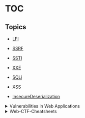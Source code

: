 # TOC
## Topics 
- [LFI](./LFI)

- [SSRF](./SSRF)

- [SSTI](./SSTI)

- [XXE](./XXE)

- [SQLi](./SQLi)

- [XSS](./XSS)

- [InsecureDeserialization](./InsecureDeserialization)


<details>
  

  <summary>Vulnerabilities in Web Applications</summary>

### Introduction

How is private information leaked from social networking sites? How can someone’s bank account get compromised by just clicking on a link in an email? Why are we advised to not use the same password on different sites? What are those annoying “accept cookie banners” that pop up every time? How do characters in movies get into their school’s database to change their grade?

If you’ve ever encountered any of the above questions and wanted to learn how these things happen, we’ve got you covered. In these tutorials we will be discussing about common vulnerabilities in web applications and how can those be exploited by attackers. But these tutorials cover a lot more than that. They will help you gain a deeper understanding into how stuff works, and if you are a developer, will help you to make more robust applications!

### What does a vulnerability mean?

A website vulnerability is a weakness or misconfiguration in a website or web application code that allows an attacker to gain some level of control of the site, and possibly the hosting server.

#### What kind of harm does it pose?

There are different types of vulnerabilities, targetting different functions of a web application like gaining access to the database of a website revealing personal information of users, running a script in the background to access data from your computer, or a script that transfers money from your bank account!

##### Types of Vulnerabilities

Different kinds of attacks are possible on web applications, but here we’ll be listing the top 10 according to the OWASP(Open Web Application Security Project, or OWASP, is an international non-profit organization dedicated to web application security.) report.
Injection

Injection attacks happen when untrusted data is sent to a code interpreter through a form input or some other data submission to a web application. For example, an attacker could enter SQL database code into a form that expects a plaintext username. If that form input is not properly secured, this would result in that SQL code being executed. This is known as an SQL injection attack. Injection attacks can be prevented by validating and/or sanitizing user-submitted data. (Validation means rejecting suspicious-looking data, while sanitization refers to cleaning up the suspicious-looking parts of the data.) In addition, a database admin can set controls to minimize the amount of information an injection attack can expose.
### Broken Authentication

Vulnerabilities in authentication (login) systems can give attackers access to user accounts and even the ability to compromise an entire system using an admin account. For example, an attacker can take a list containing thousands of known username/password combinations obtained during a data breach and use a script to try all those combinations on a login system to see if there are any that work. Not even this, there are potential vulnerabilities in 2 Factor Authentication as well!

### Sensitive Data Exposure

If web applications don’t protect sensitive data such as financial information and passwords, attackers can gain access to that data and sellor utilize it for nefarious purposes. One popular method for stealing sensitive information is using a man-in-the-middle attack. So, the applications generally store this sensitive data in encrypted format.

### XML External Entities (XXE)

XML external entity injection (also known as XXE) is a web security vulnerability that allows an attacker to interfere with an application’s processing of XML data. It often allows an attacker to view files on the application server filesystem, and to interact with any backend or external systems that the application itself can access. The best ways to prevent XEE attacks are to have web applications accept a less complex type of data, such as JSON, or at the very least to patch XML parsers and disable the use of external entities (An ‘external entity’ in this context refers to a storage unit, such as a hard drive.) in an XML application.
### Broken Access Control

Access control refers a system that controls access to information or functionality. Broken access controls allow attackers to bypass authorization and perform tasks as though they were privileged users such as administrators. For example a web application could allow a user to change which account they are logged in as simply by changing part of a url, without any other verification.

### Security Misconfiguration

Security misconfiguration is the most common vulnerability, and is often the result of using default configurations or displaying excessively verbose errors. For instance, an application could show a user overly-descriptive errors which may reveal vulnerabilities in the application. This can be mitigated by removing any unused features in the code and ensuring that error messages are more general (like Internal Server Error or Bad Request).

### Cross-Site Scripting

Cross-site scripting vulnerabilities occur when web applications allow users to add custom code into a url path or onto a website that will be seen by other users. This vulnerability can be exploited to run malicious JavaScript code on a victim’s browser. For example, an attacker could send an email to a victim that appears to be from a trusted bank, with a link to that bank’s website. This link could have some malicious JavaScript code tagged onto the end of the url. If the bank’s site is not properly protected against cross-site scripting, then that malicious code will be run in the victim’s web browser when they click on the link. Mitigation strategies for cross-site scripting include escaping untrusted HTTP requests as well as validating and/or sanitizing user-generated content. Using modern web development frameworks like ReactJS and Ruby on Rails also provides some built-in cross-site scripting protection.

### Insecure Deserialization

This threat targets the many web applications which frequently serialize and deserialize data. Serialization means taking objects from the application code and converting them into a format that can be used for another purpose, such as storing the data to disk or streaming it. Deserialization is just the opposite: converting serialized data back into objects the application can use. Serialization is sort of like packing furniture away into boxes before a move, and deserialization is like unpacking the boxes and assembling the furniture after the move. An insecure deserialization attack is like having the movers tamper with the contents of the boxes before they are unpacked.

### Using Components With Known Vulnerabilities

Many modern web developers use components such as libraries and frameworks in their web applications. These components are pieces of software that help developers avoid redundant work and provide needed functionality; common example include front-end frameworks like React and smaller libraries that used to add share icons or a/b testing. Some attackers look for vulnerabilities in these components which they can then use to orchestrate attacks. Some of the more popular components are used on hundreds of thousands of websites; an attacker finding a security hole in one of these components could leave hundreds of thousands of sites vulnerable to exploit.

### Insufficient Logging And Monitoring

Many web applications are not taking enough steps to detect data breaches. The average discovery time for a breach is around 200 days after it has happened. This gives attackers a lot of time to cause damage before there is any response. OWASP recommends that web developers should implement logging and monitoring as well as incident response plans to ensure that they are made aware of attacks on their applications.

<a href="https://csea-iitb.github.io/IITBreachers-wiki/2020/07/22/Web-Vulnerabilities.html">Read More</a>
</details>

<details>
  <summary>Web-CTF-Cheatsheets</summary>

## Web-CTF-Cheatsheets

- [Kaibro : Web-CTF-Cheatsheet](https://github.com/w181496/Web-CTF-Cheatsheet)

- [p6 :Web-Security-CheatSheet ](https://blog.p6.is/Web-Security-CheatSheet/)

</details>
